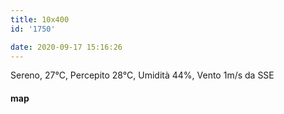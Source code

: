 ```yaml
---
title: 10x400
id: '1750'

date: 2020-09-17 15:16:26
---
```


Sereno, 27°C, Percepito 28°C, Umidità 44%, Vento 1m/s da SSE

<!-- ![image](/images/2021/08/20200917-activity-map_hu77741e0dcba11d32e9cd6d6017ee4505_70209_700x0_resize_box_3.png) -->

#### map
